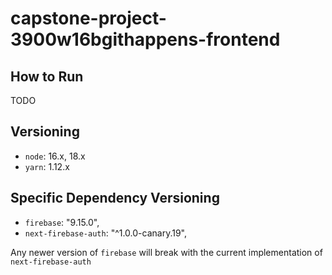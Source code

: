 # capstone-project-3900w16bgithappens-frontend

## How to Run

TODO

## Versioning

- `node`: 16.x, 18.x
- `yarn`: 1.12.x

## Specific Dependency Versioning

- `firebase`: "9.15.0",
- `next-firebase-auth`: "^1.0.0-canary.19",

Any newer version of `firebase` will break with the current implementation of `next-firebase-auth`
